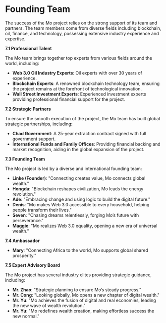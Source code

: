# Founding Team

The success of the Mo project relies on the strong support of its team and partners. The team members come from diverse fields including blockchain, oil, finance, and technology, possessing extensive industry experience and expertise.

**7.1 Professional Talent**

The Mo team brings together top experts from various fields around the world, including:

* **Web 3.0 Oil Industry Experts**: Oil experts with over 30 years of experience.
* **Blockchain Experts**: A renowned blockchain technology team, ensuring the project remains at the forefront of technological innovation.
* **Wall Street Investment Experts**: Experienced investment experts providing professional financial support for the project.

**7.2 Strategic Partners**

To ensure the smooth execution of the project, the Mo team has built global strategic partnerships, including:

* **Chad Government**: A 25-year extraction contract signed with full government support.
* **International Funds and Family Offices**: Providing financial backing and market recognition, aiding in the global expansion of the project.

**7.3 Founding Team**

The Mo project is led by a diverse and international founding team:

* **Linke (Founder)**: "Connecting creates value, Mo connects global wealth."
* **Hongda**: "Blockchain reshapes civilization, Mo leads the energy revolution."
* **Ade**: "Embracing change and using logic to build the digital future."
* **Denis**: "Mo makes Web 3.0 accessible to every household, helping people transform their lives."
* **Seven**: "Chasing dreams relentlessly, forging Mo’s future with perseverance."
* **Maggie**: "Mo realizes Web 3.0 equality, opening a new era of universal wealth."

**7.4 Ambassador**

* **Mary**: "Connecting Africa to the world, Mo supports global shared prosperity."

**7.5 Expert Advisory Board**

The Mo project has several industry elites providing strategic guidance, including:

* **Mr. Zhao**: "Strategic planning to ensure Mo’s steady progress."
* **Mr. Cong**: "Looking globally, Mo opens a new chapter of digital wealth."
* **Mr. Yu**: "Mo achieves the fusion of digital and real economies, leading the new wave of wealth revolution."
* **Mr. Yu**: "Mo redefines wealth creation, making effortless success the new normal."
